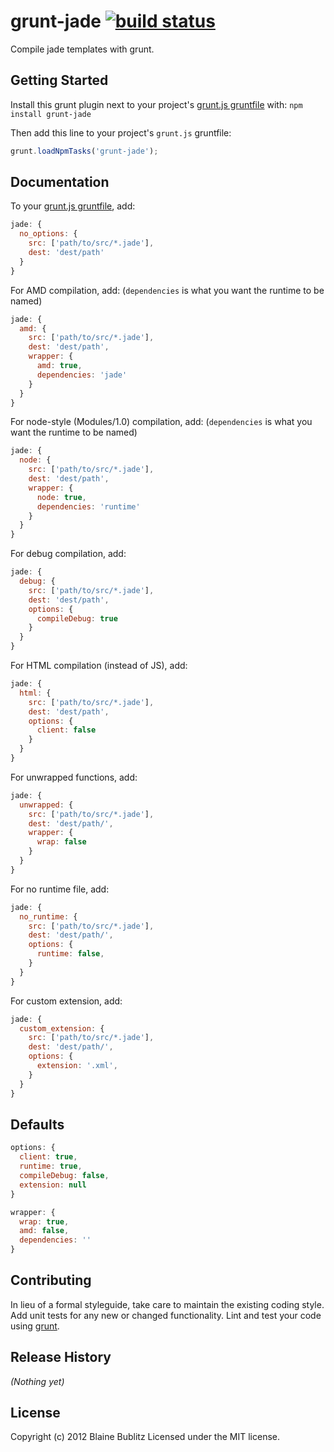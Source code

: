 # grunt-jade [![build status](https://secure.travis-ci.org/phated/grunt-jade.png)](http://travis-ci.org/phated/grunt-jade)

Compile jade templates with grunt.

## Getting Started
Install this grunt plugin next to your project's [grunt.js gruntfile][getting_started] with: `npm install grunt-jade`

Then add this line to your project's `grunt.js` gruntfile:

```javascript
grunt.loadNpmTasks('grunt-jade');
```

[grunt]: https://github.com/cowboy/grunt
[getting_started]: https://github.com/cowboy/grunt/blob/master/docs/getting_started.md

## Documentation
To your [grunt.js gruntfile][getting_started], add:

```javascript
jade: {
  no_options: {
    src: ['path/to/src/*.jade'],
    dest: 'dest/path'
  }
}
```

For AMD compilation, add:
(`dependencies` is what you want the runtime to be named)

```javascript
jade: {
  amd: {
    src: ['path/to/src/*.jade'],
    dest: 'dest/path',
    wrapper: {
      amd: true,
      dependencies: 'jade'
    }
  }
}
```

For node-style (Modules/1.0) compilation, add:
(`dependencies` is what you want the runtime to be named)

```javascript
jade: {
  node: {
    src: ['path/to/src/*.jade'],
    dest: 'dest/path',
    wrapper: {
      node: true,
      dependencies: 'runtime'
    }
  }
}
```

For debug compilation, add:

```javascript
jade: {
  debug: {
    src: ['path/to/src/*.jade'],
    dest: 'dest/path',
    options: {
      compileDebug: true
    }
  }
}
```

For HTML compilation (instead of JS), add:

```javascript
jade: {
  html: {
    src: ['path/to/src/*.jade'],
    dest: 'dest/path',
    options: {
      client: false
    }
  }
}
```

For unwrapped functions, add:

```javascript
jade: {
  unwrapped: {
    src: ['path/to/src/*.jade'],
    dest: 'dest/path/',
    wrapper: {
      wrap: false
    }
  }
}
```

For no runtime file, add:

```javascript
jade: {
  no_runtime: {
    src: ['path/to/src/*.jade'],
    dest: 'dest/path/',
    options: {
      runtime: false,
    }
  }
}
```

For custom extension, add:
```javascript
jade: {
  custom_extension: {
    src: ['path/to/src/*.jade'],
    dest: 'dest/path/',
    options: {
      extension: '.xml',
    }
  }
}
```

## Defaults

```javascript
options: {
  client: true,
  runtime: true,
  compileDebug: false,
  extension: null
}

wrapper: {
  wrap: true,
  amd: false,
  dependencies: ''
}
```

## Contributing
In lieu of a formal styleguide, take care to maintain the existing coding style. Add unit tests for any new or changed functionality. Lint and test your code using [grunt][grunt].

## Release History
_(Nothing yet)_

## License
Copyright (c) 2012 Blaine Bublitz
Licensed under the MIT license.
